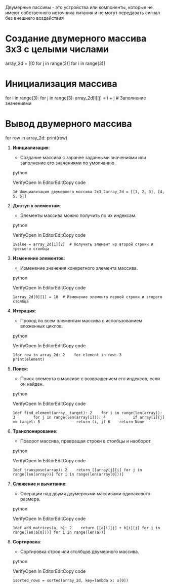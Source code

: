 Двумерные пассивы - это устройства или компоненты, которые не имеют собственного источника питания и не могут передавать сигнал без внешнего воздействия
# Создание двумерного массива 3x3 с целыми числами
array_2d = [[0 for j in range(3)] for i in range(3)]

# Инициализация массива
for i in range(3):
    for j in range(3):
        array_2d[i][j] = i + j  # Заполнение значениями

# Вывод двумерного массива
for row in array_2d:
    print(row)



1. **Инициализация**:
    
    - Создание массива с заранее заданными значениями или заполнение его значениями по умолчанию.
    
    python
    
    VerifyOpen In EditorEditCopy code
    
    `1# Инициализация двумерного массива 2x3 2array_2d = [[1, 2, 3], [4, 5, 6]]`
    
2. **Доступ к элементам**:
    
    - Элементы массива можно получить по их индексам.
    
    python
    
    VerifyOpen In EditorEditCopy code
    
    `1value = array_2d[1][2]  # Получить элемент из второй строки и третьего столбца`
    
3. **Изменение элементов**:
    
    - Изменение значения конкретного элемента массива.
    
    python
    
    VerifyOpen In EditorEditCopy code
    
    `1array_2d[0][1] = 10  # Изменение элемента первой строки и второго столбца`
    
4. **Итерация**:
    
    - Проход по всем элементам массива с использованием вложенных циклов.
    
    python
    
    VerifyOpen In EditorEditCopy code
    
    `1for row in array_2d: 2    for element in row: 3        print(element)`
    
5. **Поиск**:
    
    - Поиск элемента в массиве с возвращением его индексов, если он найден.
    
    python
    
    VerifyOpen In EditorEditCopy code
    
    `1def find_element(array, target): 2    for i in range(len(array)): 3        for j in range(len(array[i])): 4            if array[i][j] == target: 5                return (i, j) 6    return None`
    
6. **Транспонирование**:
    
    - Поворот массива, превращая строки в столбцы и наоборот.
    
    python
    
    VerifyOpen In EditorEditCopy code
    
    `1def transpose(array): 2    return [[array[j][i] for j in range(len(array))] for i in range(len(array[0]))]`
    
7. **Сложение и вычитание**:
    
    - Операции над двумя двумерными массивами одинакового размера.
    
    python
    
    VerifyOpen In EditorEditCopy code
    
    `1def add_matrices(a, b): 2    return [[a[i][j] + b[i][j] for j in range(len(a[0]))] for i in range(len(a))]`
    
8. **Сортировка**:
    
    - Сортировка строк или столбцов двумерного массива.
    
    python
    
    VerifyOpen In EditorEditCopy code
    
    `1sorted_rows = sorted(array_2d, key=lambda x: x[0])`